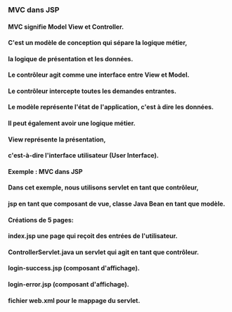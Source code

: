 ### MVC dans JSP

#### MVC signifie Model View et Controller.
#### C'est un modèle de conception qui sépare la logique métier, 
#### la logique de présentation et les données.

#### Le contrôleur agit comme une interface entre View et Model.
#### Le contrôleur intercepte toutes les demandes entrantes.

#### Le modèle représente l'état de l'application, c'est à dire les données.
#### Il peut également avoir une logique métier.

#### View représente la présentation, 
#### c'est-à-dire l'interface utilisateur (User Interface).

#### Exemple : MVC dans JSP
#### Dans cet exemple, nous utilisons servlet en tant que contrôleur, 
#### jsp en tant que composant de vue, classe Java Bean en tant que modèle.

#### Créations de 5 pages:

#### index.jsp une page qui reçoit des entrées de l'utilisateur.
#### ControllerServlet.java un servlet qui agit en tant que contrôleur.
#### login-success.jsp (composant d'affichage).
#### login-error.jsp (composant d'affichage).
#### fichier web.xml pour le mappage du servlet.